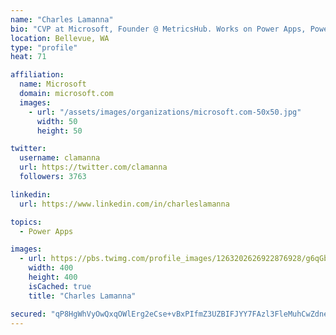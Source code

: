 ```yaml
---
name: "Charles Lamanna"
bio: "CVP at Microsoft, Founder @ MetricsHub. Works on Power Apps, Power Automate, Power Virtual Agent, Common Data Service and Dynamics 365."
location: Bellevue, WA
type: "profile"
heat: 71

affiliation:
  name: Microsoft
  domain: microsoft.com
  images:
    - url: "/assets/images/organizations/microsoft.com-50x50.jpg"
      width: 50
      height: 50

twitter:
  username: clamanna
  url: https://twitter.com/clamanna
  followers: 3763

linkedin:
  url: https://www.linkedin.com/in/charleslamanna

topics:
  - Power Apps

images:
  - url: https://pbs.twimg.com/profile_images/1263202626922876928/g6qGbHZ-_400x400.jpg
    width: 400
    height: 400
    isCached: true
    title: "Charles Lamanna"

secured: "qP8HgWhVyOwQxqOWlErg2eCse+vBxPIfmZ3UZBIFJYY7FAzl3FleMuhCwZdner05z9neYX/8nAUcnE9I/LSCiFlgHsvLPlN8un5SKqo1AePRGsL9Co1tW+D6G2scB+BJJkJ2/PW6Vs/f7itSSWjWBdgKJebgmb8gMxVxhRCiAZjZRfLBCcso1Im6WyqEGl7FI5sjaKtWgGmY+KBdl+i9bx0ILcN7L37Z2NpNRKasLnRxoxAtFW/sI8vRBdb7m2sQmtpvN7GpSvzDFHTuq9QtcDj2XMx3luJRlkG6w++7JlrANOBpIwTvfHlm9IfxSJSny/DHSrdUMqXkBxycsp2ikT3P0Sb3UHY+y4J+T72VxJtdpHeb6fR6yDZ9XsGU/wV5sa+NLy+v1BMpPpqLQlOzi4vmw97WCR0Gp6gi88A9g0M=;x2z8tVZWBtDuAHritK/l8Q=="
---
```


